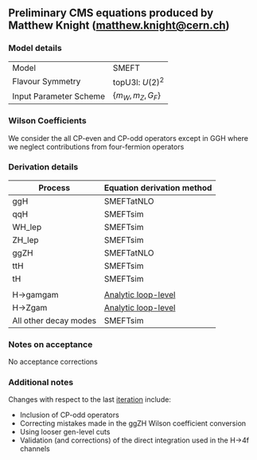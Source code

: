 ## Preliminary CMS equations produced by Matthew Knight (matthew.knight@cern.ch)

### Model details

|                        |                     |
|------------------------|---------------------|
| Model                  | SMEFT               |
| Flavour Symmetry       | topU3l: $U(2)^2$    |
| Input Parameter Scheme | $\{m_W, m_Z, G_F\}$ |

### Wilson Coefficients

We consider the all CP-even and CP-odd operators except in GGH where we neglect contributions from four-fermion operators

### Derivation details

| Process           | Equation derivation method                     |
|-------------------|------------------------------------------------|
| ggH               | SMEFTatNLO                                     |
| qqH               | SMEFTsim                                       |
| WH_lep            | SMEFTsim                                       |
| ZH_lep            | SMEFTsim                                       |
| ggZH              | SMEFTatNLO                                     |
| ttH               | SMEFTsim                                       |
| tH                | SMEFTsim                                       |
|                   |                                                |
| H->gamgam         | [Analytic loop-level](https://arxiv.org/abs/1807.11504)   |
| H->Zgam           | [Analytic loop-level](https://arxiv.org/abs/1801.01136)   |
| All other decay modes   | SMEFTsim


### Notes on acceptance
No acceptance corrections

### Additional notes
Changes with respect to the last [iteration](../CMS-prelim-SMEFT-topU3l_22_03_24) include:
- Inclusion of CP-odd operators
- Correcting mistakes made in the ggZH Wilson coefficient conversion
- Using looser gen-level cuts 
- Validation (and corrections) of the direct integration used in the H->4f channels